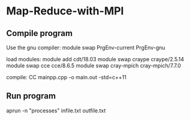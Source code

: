 # Map-Reduce-with-MPI

## Compile program

Use the gnu compiler:
module swap PrgEnv-current PrgEnv-gnu

load modules:
module add cdt/18.03
module swap craype craype/2.5.14
module swap cce cce/8.6.5
module swap cray-mpich cray-mpich/7.7.0

compile:
CC mainpp.cpp -o main.out -std=c++11

## Run program
aprun -n "processes" infile.txt outfile.txt
